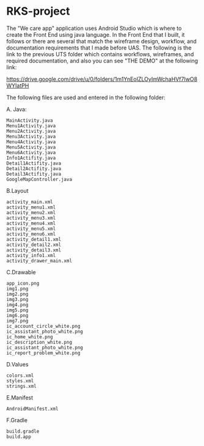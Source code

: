 # RKS-project

The "We care app" application uses Android Studio which is where to create the Front End using java language. In the Front End that I built, it follows or there are several that match the wireframe design, workflow, and documentation requirements that I made before UAS. The following is the link to the previous UTS folder which contains workflows, wireframes, and required documentation, and also you can see "THE DEMO" at the following link:

https://drive.google.com/drive/u/0/folders/1m1YnEoIZLOyImWchaHVf7IwO8WYIatPH

The following files are used and entered in the following folder:

A. Java:

	MainActivity.java
	Menu1Activity.java
	Menu2Activity.java
	Menu3Activity.java
	Menu4Activity.java
	Menu5Activity.java
	Menu6Activity.java
	Info1Actifity.java
	Detail1Actifity.java
	Detail2Actifity.java
	Detail3Actifity.java
	GoogleMapController.java

B.Layout

	activity_main.xml
	activity_menu1.xml
	activity_menu2.xml
	activity_menu3.xml
	activity_menu4.xml
	activity_menu5.xml
	activity_menu6.xml
	activity_detail1.xml
	activity_detail2.xml
	activity_detail3.xml
	activity_info1.xml
	activity_drawer_main.xml
	
C.Drawable

	app_icon.png
	img1.png
	img2.png
	img3.png
	img4.png
	img5.png
	img6.png
	img7.png
	ic_account_circle_white.png
	ic_assistant_photo_white.png
	ic_home_white.png
	ic_description_white.png
	ic_assistant_photo_white.png
	ic_report_problem_white.png
	
D.Values

	colors.xml
	styles.xml
	strings.xml
	
E.Manifest

	AndroidManifest.xml
	
F.Gradle

	build.gradle
	build.app
	
	
	
	
